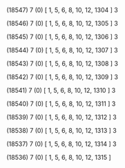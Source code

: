 (18547) 7 (0) [ 1, 5, 6, 8, 10, 12, 1304 ] 3 


(18546) 7 (0) [ 1, 5, 6, 8, 10, 12, 1305 ] 3 


(18545) 7 (0) [ 1, 5, 6, 8, 10, 12, 1306 ] 3 


(18544) 7 (0) [ 1, 5, 6, 8, 10, 12, 1307 ] 3 


(18543) 7 (0) [ 1, 5, 6, 8, 10, 12, 1308 ] 3 


(18542) 7 (0) [ 1, 5, 6, 8, 10, 12, 1309 ] 3 


(18541) 7 (0) [ 1, 5, 6, 8, 10, 12, 1310 ] 3 


(18540) 7 (0) [ 1, 5, 6, 8, 10, 12, 1311 ] 3 


(18539) 7 (0) [ 1, 5, 6, 8, 10, 12, 1312 ] 3 


(18538) 7 (0) [ 1, 5, 6, 8, 10, 12, 1313 ] 3 


(18537) 7 (0) [ 1, 5, 6, 8, 10, 12, 1314 ] 3 


(18536) 7 (0) [ 1, 5, 6, 8, 10, 12, 1315 ]  

